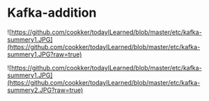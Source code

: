 # Kafka-addition

![https://github.com/cookker/todayILearned/blob/master/etc/kafka-summery1.JPG](https://github.com/cookker/todayILearned/blob/master/etc/kafka-summery1.JPG?raw=true)



![https://github.com/cookker/todayILearned/blob/master/etc/kafka-summery1.JPG](https://github.com/cookker/todayILearned/blob/master/etc/kafka-summery2.JPG?raw=true)
